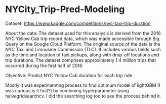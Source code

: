 # NYCity_Trip-Pred-Modeling
Dataset: https://www.kaggle.com/competitions/nyc-taxi-trip-duration

About the data:
The dataset used for this analysis is derived from the 2016 NYC Yellow Cab trip record data,
which was made accessible through Big Query on the Google Cloud Platform.
The original source of the data is the NYC Taxi and Limousine Commission (TLC).
It includes various fields such as the time and location of taxi pickups, along with drop-off locations and trip durations.
The dataset comprises approximately 1.4 million trips that occurred during the first half of 2016.

Objective:
Predict NYC Yellow Cab duration for each trip ride

Mostly it was experimenting process to find optimum model of lightGBM (I was curious is it fast?) by combining hyperparameter using halvegridsearchcv.
I did the searching log too to see the process behind it.
